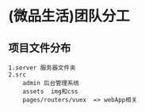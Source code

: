 

# (微品生活)团队分工

## 项目文件分布

    1.server 服务器文件夹
    2.src 
        admin 后台管理系统
        assets  img和css
        pages/routers/vuex  => webApp相关
